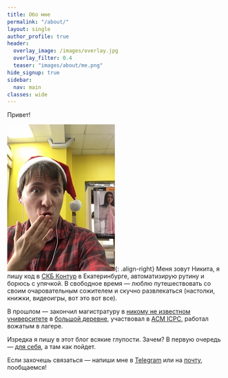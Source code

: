 ```yaml
---
title: Обо мне
permalink: "/about/"
layout: single
author_profile: true
header:
  overlay_image: /images/overlay.jpg
  overlay_filter: 0.4
  teaser: "images/about/me.png"
hide_signup: true
sidebar:
  nav: main
classes: wide
---
```


Привет!

![](/images/about/me.jpg){: .align-right} Меня зовут Никита, я пишу код в [СКБ Контур](https://kontur.ru/) в Екатеринбурге, автоматизирую рутину и борюсь с упячкой. В свободное время — люблю путешествовать со своим очаровательным сожителем и скучно развлекаться (настолки, книжки, видеоигры, вот это вот все). 

В прошлом — закончил магистратуру в [никому не известном университете](http://istu.ru/) в [большой деревне](https://ru.wikipedia.org/wiki/%D0%98%D0%B6%D0%B5%D0%B2%D1%81%D0%BA), участвовал в [ACM ICPC](https://en.wikipedia.org/wiki/ACM_International_Collegiate_Programming_Contest), работал вожатым в лагере.

Изредка я пишу в этот блог всякие глупости. Зачем? В первую очередь — [для себя](https://twitter.com/debugthings/status/661993057529688065), а там как пойдет.

Если захочешь связаться — напиши мне в [Telegram](https://telegram.me/@burlakov.nick) или на [почту](mailto:burlakov.nick@gmail.com), пообщаемся!
